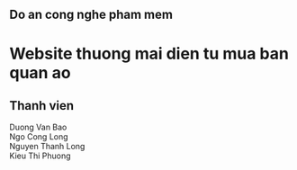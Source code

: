 ## Do an cong nghe pham mem

<h1>Website thuong mai dien tu mua ban quan ao</h1>

## Thanh vien

Duong Van Bao
<br>
Ngo Cong Long
<br>
Nguyen Thanh Long
<br>
Kieu Thi Phuong

